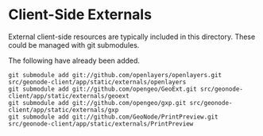 # Client-Side Externals

External client-side resources are typically included in this directory.  These
could be managed with git submodules.

The following have already been added.

    git submodule add git://github.com/openlayers/openlayers.git src/geonode-client/app/static/externals/openlayers
    git submodule add git://github.com/opengeo/GeoExt.git src/geonode-client/app/static/externals/geoext
    git submodule add git://github.com/opengeo/gxp.git src/geonode-client/app/static/externals/gxp
    git submodule add git://github.com/GeoNode/PrintPreview.git src/geonode-client/app/static/externals/PrintPreview


    